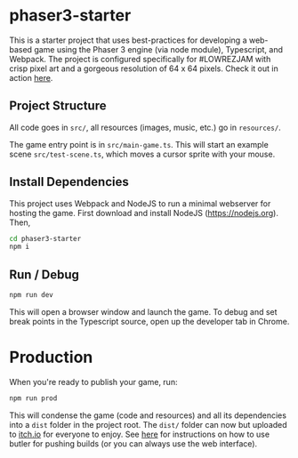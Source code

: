 # phaser3-starter
This is a starter project that uses best-practices for developing a web-based game using the Phaser 3 engine (via node module), Typescript, and Webpack. The project is configured specifically for #LOWREZJAM with crisp pixel art and a gorgeous resolution of 64 x 64 pixels. Check it out in action [here](https://sharpfives.itch.io/phaser3-starter).

## Project Structure
All code goes in <code>src/</code>, all resources (images, music, etc.) go in <code>resources/</code>.

The game entry point is in <code>src/main-game.ts</code>. This will start an example scene <code>src/test-scene.ts</code>, which moves a cursor sprite with your mouse.

## Install Dependencies
This project uses Webpack and NodeJS to run a minimal webserver for hosting the game. First download and install NodeJS (https://nodejs.org). Then,

```bash
cd phaser3-starter
npm i
```

## Run / Debug
```bash
npm run dev
```
This will open a browser window and launch the game. To debug and set break points in the Typescript source, open up the developer tab in Chrome.

# Production
When you're ready to publish your game, run:
```bash
npm run prod
```
This will condense the game (code and resources) and all its dependencies into a <code>dist</code> folder in the project root. The <code>dist/</code> folder can now but uploaded to [itch.io](https://itch.io/) for everyone to enjoy. See [here](https://itch.io/docs/butler/pushing.html) for instructions on how to use butler for pushing builds (or you can always use the web interface).
